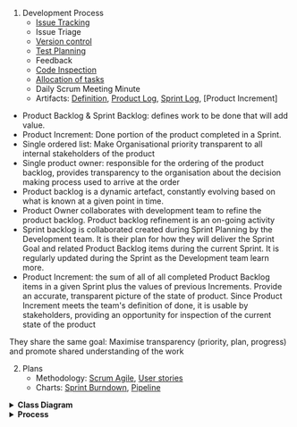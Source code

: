 1. Development Process
   * [Issue Tracking](https://git.cs.kent.ac.uk/co886/g6/issues)
   * Issue Triage
   * [Version control](https://git.cs.kent.ac.uk/co886/g6/network/master)
   * [Test Planning](https://git.cs.kent.ac.uk/co886/g6/wikis/CO886_G6_Documentation/Quality-Assurance)
   * Feedback
   * [Code Inspection](https://git.cs.kent.ac.uk/co886/g6/wikis/CO886_G6_Documentation/Quality-Assurance)
   * [Allocation of tasks](https://git.cs.kent.ac.uk/co886/g6/graphs/master) 
   * Daily Scrum Meeting Minute
   * Artifacts: [Definition](./CO886_G6_Documentation/Definition/Scum-Agile-Artifacts), [Product Log](https://git.cs.kent.ac.uk/co886/g6/issues), [Sprint Log](https://git.cs.kent.ac.uk/co886/g6/milestones/3), [Product Increment]
* Product Backlog & Sprint Backlog: defines work to be done that will add value. 
* Product Increment: Done portion of the product completed in a Sprint.
* Single ordered list: Make Organisational priority transparent to all internal stakeholders of the product
* Single product owner: responsible for the ordering of the product backlog, provides transparency to the organisation about the decision making process used to arrive at the order
* Product backlog is a dynamic artefact, constantly evolving based on what is known at a given point in time.
* Product Owner collaborates with development team to refine the product backlog. Product backlog refinement is an on-going activity 
* Sprint backlog is collaborated created during Sprint Planning  by the Development team. It is their plan for how they will deliver the Sprint Goal and related Product Backlog items during the current Sprint. It is regularly updated during the Sprint as the Development team learn more.
* Product Increment: the sum of all of all completed Product Backlog items in a given Sprint plus the values of previous Increments. Provide an accurate, transparent picture of the state of product. Since Product Increment meets the team's definition of done, it is usable by stakeholders, providing an opportunity for inspection of the current state of the product
 
They share the same goal: Maximise transparency (priority, plan, progress) and promote shared understanding of the work  

2. Plans
   * Methodology: [Scrum Agile](./Development-Process-and-Plans/Scrum-Agile), [User stories](./User-Stories)    
   * Charts: [Sprint Burndown](https://git.cs.kent.ac.uk/co886/g6/milestones/3), [Pipeline](https://git.cs.kent.ac.uk/co886/g6/pipelines/charts) 

<details><summary><b>Class Diagram</b></summary>
![HEAT_class_diagram](uploads/3097e9933fe380a5150d54e3325da0b7/HEAT_class_diagram.jpg)</details>  

<details><summary><b>Process</b></summary>   
![image](uploads/f8d34373384eb3f0b40d07697daf05f1/image.png)<br>   
Reference: [Microsoft Azure](https://docs.microsoft.com/en-us/azure/devops/boards/work-items/guidance/_img/agile-process-work-tracking-wits.png?view=azure-devops)</details>     